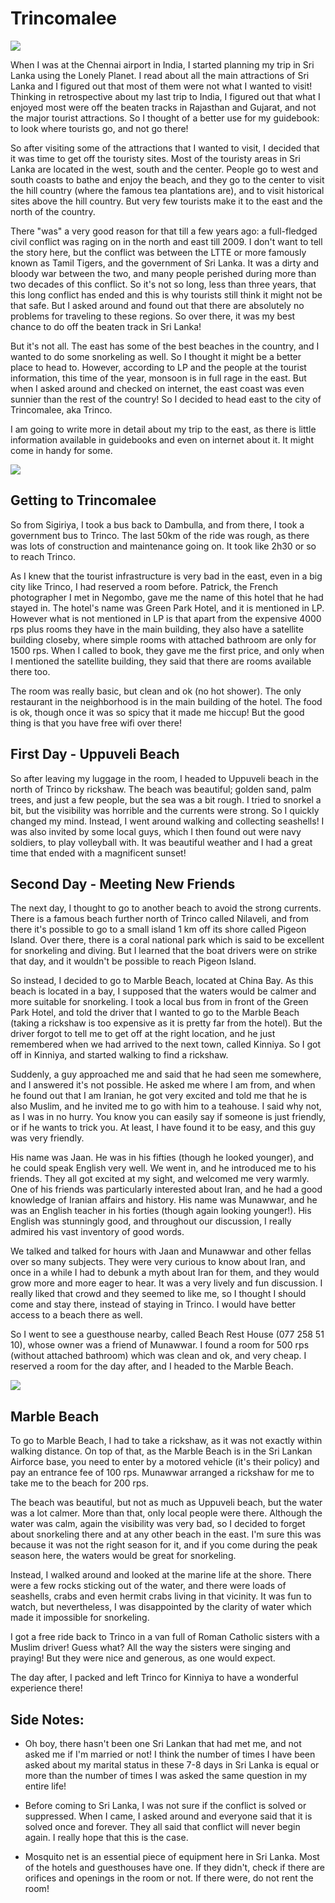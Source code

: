 # Trincomalee

![](/img/Trinco/RicePaddy.jpeg)

When I was at the Chennai airport in India, I started planning my trip in Sri Lanka using the Lonely Planet. I read about all the main attractions of Sri Lanka and I figured out that most of them were not what I wanted to visit! Thinking in retrospective about my last trip to India, I figured out that what I enjoyed most were off the beaten tracks in Rajasthan and Gujarat, and not the major tourist attractions. So I thought of a better use for my guidebook: to look where tourists go, and not go there!

So after visiting some of the attractions that I wanted to visit, I decided that it was time to get off the touristy sites. Most of the touristy areas in Sri Lanka are located in the west, south and the center. People go to west and south coasts to bathe and enjoy the beach, and they go to the center to visit the hill country (where the famous tea plantations are), and to visit historical sites above the hill country. But very few tourists make it to the east and the north of the country.

There "was" a very good reason for that till a few years ago: a full-fledged civil conflict was raging on in the north and east till 2009. I don't want to tell the story here, but the conflict was between the LTTE or more famously known as Tamil Tigers, and the government of Sri Lanka. It was a dirty and bloody war between the two, and many people perished during more than two decades of this conflict. So it's not so long, less than three years, that this long conflict has ended and this is why tourists still think it might not be that safe. But I asked around and found out that there are absolutely no problems for traveling to these regions. So over there, it was my best chance to do off the beaten track in Sri Lanka!

But it's not all. The east has some of the best beaches in the country, and I wanted to do some snorkeling as well. So I thought it might be a better place to head to. However, according to LP and the people at the tourist information, this time of the year, monsoon is in full rage in the east. But when I asked around and checked on internet, the east coast was even sunnier than the rest of the country! So I decided to head east to the city of Trincomalee, aka Trinco.

I am going to write more in detail about my trip to the east, as there is little information available in guidebooks and even on internet about it. It might come in handy for some.

![](/img/Trinco/ManWithHat.jpeg)


## Getting to Trincomalee

So from Sigiriya, I took a bus back to Dambulla, and from there, I took a government bus to Trinco. The last 50km of the ride was rough, as there was lots of construction and maintenance going on. It took like 2h30 or so to reach Trinco.

As I knew that the tourist infrastructure is very bad in the east, even in a big city like Trinco, I had reserved a room before. Patrick, the French photographer I met in Negombo, gave me the name of this hotel that he had stayed in. The hotel's name was Green Park Hotel, and it is mentioned in LP. However what is not mentioned in LP is that apart from the expensive 4000 rps plus rooms they have in the main building, they also have a satellite building closeby, where simple rooms with attached bathroom are only for 1500 rps. When I called to book, they gave me the first price, and only when I mentioned the satellite building, they said that there are rooms available there too.

The room was really basic, but clean and ok (no hot shower). The only restaurant in the neighborhood is in the main building of the hotel. The food is ok, though once it was so spicy that it made me hiccup! But the good thing is that you have free wifi over there!

## First Day - Uppuveli Beach

So after leaving my luggage in the room, I headed to Uppuveli beach in the north of Trinco by rickshaw. The beach was beautiful; golden sand, palm trees, and just a few people, but the sea was a bit rough. I tried to snorkel a bit, but the visibility was horrible and the currents were strong. So I quickly changed my mind. Instead, I went around walking and collecting seashells! I was also invited by some local guys, which I then found out were navy soldiers, to play volleyball with. It was beautiful weather and I had a great time that ended with a magnificent sunset!

## Second Day - Meeting New Friends

The next day, I thought to go to another beach to avoid the strong currents. There is a famous beach further north of Trinco called Nilaveli, and from there it's possible to go to a small island 1 km off its shore called Pigeon Island. Over there, there is a coral national park which is said to be excellent for snorkeling and diving. But I learned that the boat drivers were on strike that day, and it wouldn't be possible to reach Pigeon Island.

So instead, I decided to go to Marble Beach, located at China Bay. As this beach is located in a bay, I supposed that the waters would be calmer and more suitable for snorkeling. I took a local bus from in front of the Green Park Hotel, and told the driver that I wanted to go to the Marble Beach (taking a rickshaw is too expensive as it is pretty far from the hotel). But the driver forgot to tell me to get off at the right location, and he just remembered when we had arrived to the next town, called Kinniya. So I got off in Kinniya, and started walking to find a rickshaw.

Suddenly, a guy approached me and said that he had seen me somewhere, and I answered it's not possible. He asked me where I am from, and when he found out that I am Iranian, he got very excited and told me that he is also Muslim, and he invited me to go with him to a teahouse. I said why not, as I was in no hurry. You know you can easily say if someone is just friendly, or if he wants to trick you. At least, I have found it to be easy, and this guy was very friendly.

His name was Jaan. He was in his fifties (though he looked younger), and he could speak English very well. We went in, and he introduced me to his friends. They all got excited at my sight, and welcomed me very warmly. One of his friends was particularly interested about Iran, and he had a good knowledge of Iranian affairs and history. His name was Munawwar, and he was an English teacher in his forties (though again looking younger!). His English was stunningly good, and throughout our discussion, I really admired his vast inventory of good words.

We talked and talked for hours with Jaan and Munawwar and other fellas over so many subjects. They were very curious to know about Iran, and once in a while I had to debunk a myth about Iran for them, and they would grow more and more eager to hear. It was a very lively and fun discussion. I really liked that crowd and they seemed to like me, so I thought I should come and stay there, instead of staying in Trinco. I would have better access to a beach there as well.

So I went to see a guesthouse nearby, called Beach Rest House (077 258 51 10), whose owner was a friend of Munawwar. I found a room for 500 rps (without attached bathroom) which was clean and ok, and very cheap. I reserved a room for the day after, and I headed to the Marble Beach.

![](https://blogger.googleusercontent.com/img/b/R29vZ2xl/AVvXsEgO7wW4vl4vTRB3aUMOkf93Y5YaaXOotEFtBnr8_Ci-rhIqLuCDiuQnGml8QKylBkgFyED_fI_IoezUr8Kb-NXrXd50cpCENRDDsBZuukS9NxMFFSbkjrSplokWGQuMyxlHTQ6j8bIe-L63/s0/photo-777305.JPG)

## Marble Beach

To go to Marble Beach, I had to take a rickshaw, as it was not exactly within walking distance. On top of that, as the Marble Beach is in the Sri Lankan Airforce base, you need to enter by a motored vehicle (it's their policy) and pay an entrance fee of 100 rps. Munawwar arranged a rickshaw for me to take me to the beach for 200 rps.

The beach was beautiful, but not as much as Uppuveli beach, but the water was a lot calmer. More than that, only local people were there. Although the water was calm, again the visibility was very bad, so I decided to forget about snorkeling there and at any other beach in the east. I'm sure this was because it was not the right season for it, and if you come during the peak season here, the waters would be great for snorkeling.

Instead, I walked around and looked at the marine life at the shore. There were a few rocks sticking out of the water, and there were loads of seashells, crabs and even hermit crabs living in that vicinity. It was fun to watch, but nevertheless, I was disappointed by the clarity of water which made it impossible for snorkeling.

I got a free ride back to Trinco in a van full of Roman Catholic sisters with a Muslim driver! Guess what? All the way the sisters were singing and praying! But they were nice and generous, as one would expect.

The day after, I packed and left Trinco for Kinniya to have a wonderful experience there!

## Side Notes:

- Oh boy, there hasn't been one Sri Lankan that had met me, and not asked me if I'm married or not! I think the number of times I have been asked about my marital status in these 7-8 days in Sri Lanka is equal or more than the number of times I was asked the same question in my entire life!

- Before coming to Sri Lanka, I was not sure if the conflict is solved or suppressed. When I came, I asked around and everyone said that it is solved once and forever. They all said that conflict will never begin again. I really hope that this is the case.

- Mosquito net is an essential piece of equipment here in Sri Lanka. Most of the hotels and guesthouses have one. If they didn't, check if there are orifices and openings in the room or not. If there were, do not rent the room!

